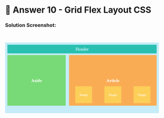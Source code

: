 # 📖 Answer 10 - Grid Flex Layout CSS

### Solution Screenshot:

<br/>

![answer-10-grid-flex-layout-CSS-screenshot](./screenshots/answer-10-grid-flex-layout-CSS.png)
